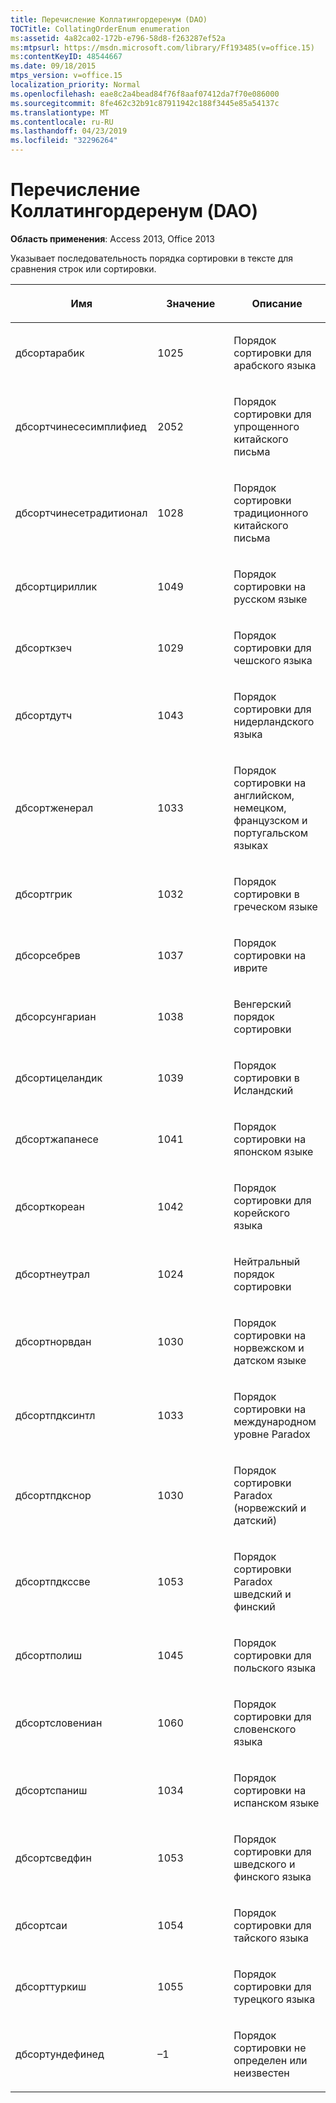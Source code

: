 ```yaml
---
title: Перечисление Коллатингордеренум (DAO)
TOCTitle: CollatingOrderEnum enumeration
ms:assetid: 4a82ca02-172b-e796-58d8-f263287ef52a
ms:mtpsurl: https://msdn.microsoft.com/library/Ff193485(v=office.15)
ms:contentKeyID: 48544667
ms.date: 09/18/2015
mtps_version: v=office.15
localization_priority: Normal
ms.openlocfilehash: eae8c2a4bead84f76f8aaf07412da7f70e086000
ms.sourcegitcommit: 8fe462c32b91c87911942c188f3445e85a54137c
ms.translationtype: MT
ms.contentlocale: ru-RU
ms.lasthandoff: 04/23/2019
ms.locfileid: "32296264"
---
```

# <a name="collatingorderenum-enumeration-dao"></a>Перечисление Коллатингордеренум (DAO)


**Область применения**: Access 2013, Office 2013

Указывает последовательность порядка сортировки в тексте для сравнения строк или сортировки.

<table>
<colgroup>
<col style="width: 33%" />
<col style="width: 33%" />
<col style="width: 33%" />
</colgroup>
<thead>
<tr class="header">
<th><p>Имя</p></th>
<th><p>Значение</p></th>
<th><p>Описание</p></th>
</tr>
</thead>
<tbody>
<tr class="odd">
<td><p>дбсортарабик</p></td>
<td><p>1025</p></td>
<td><p>Порядок сортировки для арабского языка</p></td>
</tr>
<tr class="even">
<td><p>дбсортчинесесимплифиед</p></td>
<td><p>2052</p></td>
<td><p>Порядок сортировки для упрощенного китайского письма</p></td>
</tr>
<tr class="odd">
<td><p>дбсортчинесетрадитионал</p></td>
<td><p>1028</p></td>
<td><p>Порядок сортировки традиционного китайского письма</p></td>
</tr>
<tr class="even">
<td><p>дбсортцириллик</p></td>
<td><p>1049</p></td>
<td><p>Порядок сортировки на русском языке</p></td>
</tr>
<tr class="odd">
<td><p>дбсорткзеч</p></td>
<td><p>1029</p></td>
<td><p>Порядок сортировки для чешского языка</p></td>
</tr>
<tr class="even">
<td><p>дбсортдутч</p></td>
<td><p>1043</p></td>
<td><p>Порядок сортировки для нидерландского языка</p></td>
</tr>
<tr class="odd">
<td><p>дбсортженерал</p></td>
<td><p>1033</p></td>
<td><p>Порядок сортировки на английском, немецком, французском и португальском языках</p></td>
</tr>
<tr class="even">
<td><p>дбсортгрик</p></td>
<td><p>1032</p></td>
<td><p>Порядок сортировки в греческом языке</p></td>
</tr>
<tr class="odd">
<td><p>дбсорсебрев</p></td>
<td><p>1037</p></td>
<td><p>Порядок сортировки на иврите</p></td>
</tr>
<tr class="even">
<td><p>дбсорсунгариан</p></td>
<td><p>1038</p></td>
<td><p>Венгерский порядок сортировки</p></td>
</tr>
<tr class="odd">
<td><p>дбсортицеландик</p></td>
<td><p>1039</p></td>
<td><p>Порядок сортировки в Исландский</p></td>
</tr>
<tr class="even">
<td><p>дбсортжапанесе</p></td>
<td><p>1041</p></td>
<td><p>Порядок сортировки на японском языке</p></td>
</tr>
<tr class="odd">
<td><p>дбсорткореан</p></td>
<td><p>1042</p></td>
<td><p>Порядок сортировки для корейского языка</p></td>
</tr>
<tr class="even">
<td><p>дбсортнеутрал</p></td>
<td><p>1024</p></td>
<td><p>Нейтральный порядок сортировки</p></td>
</tr>
<tr class="odd">
<td><p>дбсортнорвдан</p></td>
<td><p>1030</p></td>
<td><p>Порядок сортировки на норвежском и датском языке</p></td>
</tr>
<tr class="even">
<td><p>дбсортпдксинтл</p></td>
<td><p>1033</p></td>
<td><p>Порядок сортировки на международном уровне Paradox</p></td>
</tr>
<tr class="odd">
<td><p>дбсортпдкснор</p></td>
<td><p>1030</p></td>
<td><p>Порядок сортировки Paradox (норвежский и датский)</p></td>
</tr>
<tr class="even">
<td><p>дбсортпдкссве</p></td>
<td><p>1053</p></td>
<td><p>Порядок сортировки Paradox шведский и финский</p></td>
</tr>
<tr class="odd">
<td><p>дбсортполиш</p></td>
<td><p>1045</p></td>
<td><p>Порядок сортировки для польского языка</p></td>
</tr>
<tr class="even">
<td><p>дбсортсловениан</p></td>
<td><p>1060</p></td>
<td><p>Порядок сортировки для словенского языка</p></td>
</tr>
<tr class="odd">
<td><p>дбсортспаниш</p></td>
<td><p>1034</p></td>
<td><p>Порядок сортировки на испанском языке</p></td>
</tr>
<tr class="even">
<td><p>дбсортсведфин</p></td>
<td><p>1053</p></td>
<td><p>Порядок сортировки для шведского и финского языка</p></td>
</tr>
<tr class="odd">
<td><p>дбсортсаи</p></td>
<td><p>1054</p></td>
<td><p>Порядок сортировки для тайского языка</p></td>
</tr>
<tr class="even">
<td><p>дбсорттуркиш</p></td>
<td><p>1055</p></td>
<td><p>Порядок сортировки для турецкого языка</p></td>
</tr>
<tr class="odd">
<td><p>дбсортундефинед</p></td>
<td><p>–1</p></td>
<td><p>Порядок сортировки не определен или неизвестен</p></td>
</tr>
</tbody>
</table>

